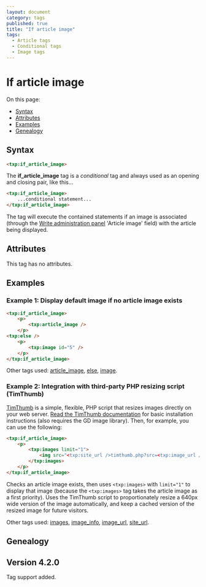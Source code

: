 ```yaml
---
layout: document
category: tags
published: true
title: "If article image"
tags:
  - Article tags
  - Conditional tags
  - Image tags
---
```


# If article image

On this page:

* [Syntax](#user-content-syntax)
* [Attributes](#user-content-attributes)
* [Examples](#user-content-examples)
* [Genealogy](#user-content-genealogy)

## Syntax

~~~ html
<txp:if_article_image>
~~~

The **if_article_image** tag is a *conditional* tag and always used as an opening and closing pair, like this...

~~~ html
<txp:if_article_image>
    ...conditional statement...
</txp:if_article_image>
~~~

The tag will execute the contained statements if an image is associated (through the [Write administration panel](../administration/write-panel) 'Article image' field) with the article being displayed.

## Attributes

This tag has no attributes.

## Examples

### Example 1: Display default image if no article image exists

~~~ html
<txp:if_article_image>
    <p>
        <txp:article_image />
    </p>
<txp:else />
    <p>
        <txp:image id="5" />
    </p>
</txp:if_article_image>
~~~

Other tags used: [article_image](article-image), [else](else), [image](image).

### Example 2: Integration with third-party PHP resizing script (TimThumb)

[TimThumb](http://www.binarymoon.co.uk/projects/timthumb/) is a simple, flexible, PHP script that resizes images directly on your web server. [Read the TimThumb documentation](http://www.binarymoon.co.uk/2010/08/timthumb/) for basic installation instructions (also requires the GD image library). Then, for example, you can use the following:

~~~ html
<txp:if_article_image>
    <p>
        <txp:images limit="1">
            <img src="<txp:site_url />timthumb.php?src=<txp:image_url />&amp;w=640" alt="<txp:image_info type='alt' />">
        </txp:images>
    </p>
</txp:if_article_image>
~~~

Checks an article image exists, then uses `<txp:images>` with `limit="1"` to display that image (because the `<txp:images>` tag takes the article image as a first priority). Uses the TimThumb script to proportionately resize a 640px wide version of the image automatically, and keep a cached version of the resized image for future visitors.

Other tags used: [images](images), [image_info](image-info), [image_url](image-url), [site_url](site-url).

## Genealogy

## Version 4.2.0

Tag support added.
